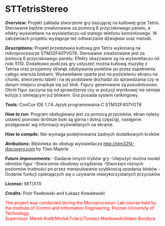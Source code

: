 # STTetrisStereo

<b><i>Overview:</i></b> Projekt zakłada stworzenie gry bazującej na kultowej grze Tetris.
Sterowanie będzie zrealizowane za pomocą 8 przyciskowego panelu, a efekty wyświetlane na wyświetlaczu od starego
telefonu komórkowego. W założeniach projektu występuje też odtwarzanie dźwięków oraz melodii.

<b><i>Descriptions:</i></b> Projekt przedstawia kultową gre Tetris wykonaną na mikroprocesorze STM32F407VGT6. Sterowanie zrealizowane jest za pomocą 8 przyciskowego panelu. Efekty ukazywane są na wyświetlaczu od noki 5110. Dodatkowo podczas gry usłyszeć można kultową muzykę z Tetrisa oraz przyjemny dźwięk zdobywania punktów po przez zapełnienia całego wiersza blokami.
Wyświetlanie oparte jest na podzieleniu ekranu na chunki, stworzeniu tabeli i na jej podstawie dochadzi do sprawdzania czy w danym miejscu znajduje się już blok. Figury generowane są pseudolosowo. Obrót figur zaczyna się od sprawdzenia czy w pozycji wynikowej nie istnieje kolizja z istniejącym już blokiem. Gra posiada system rankingowy.

<b><i>Tools:</i></b> CooCox IDE 1.7.6
      Język programowania C
      STM32F407VGT6
      
<b><i>How to run:</i></b> Program obsługiwany jest za pomocą przycisków, ekran należy ustawić pionowo (krótsze boki są górna i dolną częsćią), następnie postępować wg informacji wyświetlanych na ekranie.

<b><i>How to compile:</i></b> Nie wymaga podejmowania żadnych dodatkowych kroków

<b><i>Atributions:</i></b> Biblioteka do obsługi wyświetlacza http://stm32f4-discovery.com by Tilen Majerle


<b><i>Future improvements:</i></b> -Dadanie innych trybów gry 
-Ulepszyć można model obrotów figur
-Stworzenie obudowy urządzenia
-Stworzeni róznych poziomów trudności po przez manipulowanie szybkoscią opadania bloków 
-Dodanie funkcji opierających się o używanie niewykorzystanych przycisków

<b><i>License:</i></b> MIT(X11)

<b><i>Credits:</i></b> Piotr Pawłowski and Łukasz  Kowalewski
<p style='color:red'>
The project was conducted during the Microprocessor Lab course held by the Institute of Control and Information Engineering, Poznan University of Technology.<br>
Supervisor: Marek Kraft/Michał Fularz/Tomasz Mańkowski/Adam Bondyra
</p>


